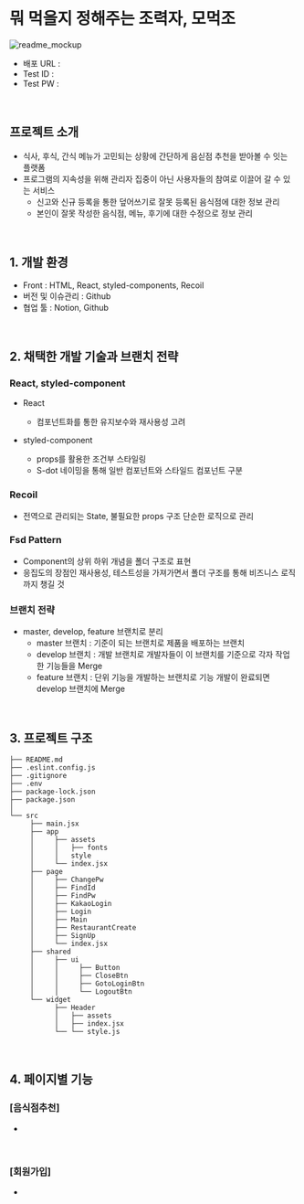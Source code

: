 # 뭐 먹을지 정해주는 조력자, 모먹조

![readme_mockup](https://github.com/user-attachments/assets/760fb747-4ef7-4780-aecb-53e558d605da)

- 배포 URL : 
- Test ID : 
- Test PW : 

<br>

## 프로젝트 소개

- 식사, 후식, 간식 메뉴가 고민되는 상황에 간단하게 음싣점 추천을 받아볼 수 잇는 플랫폼
- 프로그램의 지속성을 위해 관리자 집중이 아닌 사용자들의 참여로 이끌어 갈 수 있는 서비스
    - 신고와 신규 등록을 통한 덮어쓰기로 잘못 등록된 음식점에 대한 정보 관리
    - 본인이 잘못 작성한 음식점, 메뉴, 후기에 대한 수정으로 정보 관리

<br>

## 1. 개발 환경

- Front : HTML, React, styled-components, Recoil
- 버전 및 이슈관리 : Github
- 협업 툴 : Notion, Github 
<br>

## 2. 채택한 개발 기술과 브랜치 전략

### React, styled-component

- React
    - 컴포넌트화를 통한 유지보수와 재사용성 고려

- styled-component
    - props를 활용한 조건부 스타일링
    - S-dot 네이밍을 통해 일반 컴포넌트와 스타일드 컴포넌트 구분

    
### Recoil

- 전역으로 관리되는 State, 불필요한 props 구조 단순한 로직으로 관리


### Fsd Pattern

- Component의 상위 하위 개념을 폴더 구조로 표현
- 응집도의 장점인 재사용성, 테스트성을 가져가면서 폴더 구조를 통해 비즈니스 로직까지 챙길 것


### 브랜치 전략

- master, develop, feature 브랜치로 분리
    - master 브랜치 : 기준이 되는 브랜치로 제품을 배포하는 브랜치
    - develop 브랜치 : 개발 브랜치로 개발자들이 이 브랜치를 기준으로 각자 작업한 기능들을 Merge
    - feature 브랜치 : 단위 기능을 개발하는 브랜치로 기능 개발이 완료되면 develop 브랜치에 Merge

<br>

## 3. 프로젝트 구조

```
├── README.md
├── .eslint.config.js
├── .gitignore
├── .env
├── package-lock.json
├── package.json
│
└── src
     ├── main.jsx
     ├── app
     │     ├── assets
     │     │   ├── fonts
     │     │   style
     │     └── index.jsx
     ├── page
     │     ├── ChangePw
     │     ├── FindId
     │     ├── FindPw
     │     ├── KakaoLogin
     │     ├── Login
     │     ├── Main
     │     ├── RestaurantCreate
     │     ├── SignUp
     │     └── index.jsx
     ├── shared
     │     ├── ui
     │     │     ├── Button
     │     │     ├── CloseBtn
     │     │     ├── GotoLoginBtn
     │     │     └── LogoutBtn
     └── widget
           ├── Header
           │   ├── assets
           │   ├── index.jsx
           └── └── style.js

```

<br>

## 4. 페이지별 기능

### [음식점추천]
- 

<br>

### [회원가입]
- 

<br>
